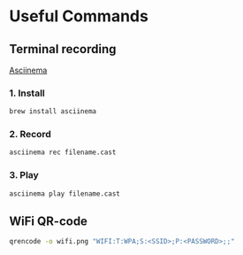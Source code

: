 # Useful Commands

## Terminal recording

[Asciinema](https://asciinema.org/docs/how-it-works)

### 1. Install

```sh
brew install asciinema
```

### 2. Record

```sh
asciinema rec filename.cast
```

### 3. Play

```sh
asciinema play filename.cast
```

## WiFi QR-code

```sh
qrencode -o wifi.png "WIFI:T:WPA;S:<SSID>;P:<PASSWORD>;;"
```
